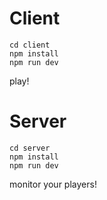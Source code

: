 # Client

```
cd client
npm install
npm run dev
```

play!

# Server

```
cd server
npm install
npm run dev
```

monitor your players!
